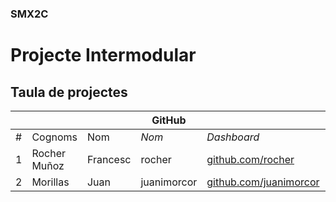 ### SMX2C

# Projecte Intermodular

## Taula de projectes

|    |              |          | GitHub   |             |       | Projecte |
|:--:|--------------|----------|----------|-------------|-------|----------|
| #  | Cognoms      | Nom      | *Nom*    | *Dashboard* | *Web* | *Web*    |
| 1  | Rocher Muñoz | Francesc | rocher   | [github.com/rocher](https://github.com/rocher) | [rocher.github.io](https://rocher.github.io) | [La FUSTA](http://lafusta.endinahosting.com) |
| 2  | Morillas     | Juan     | juanimorcor| [github.com/juanimorcor](https://github.com/juanimorcor) | [juanimorcor.github.io](https://juanimorcor.github.io) | 
